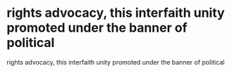 # rights advocacy, this interfaith unity promoted under the banner of political

rights advocacy, this interfaith unity promoted under the banner of political